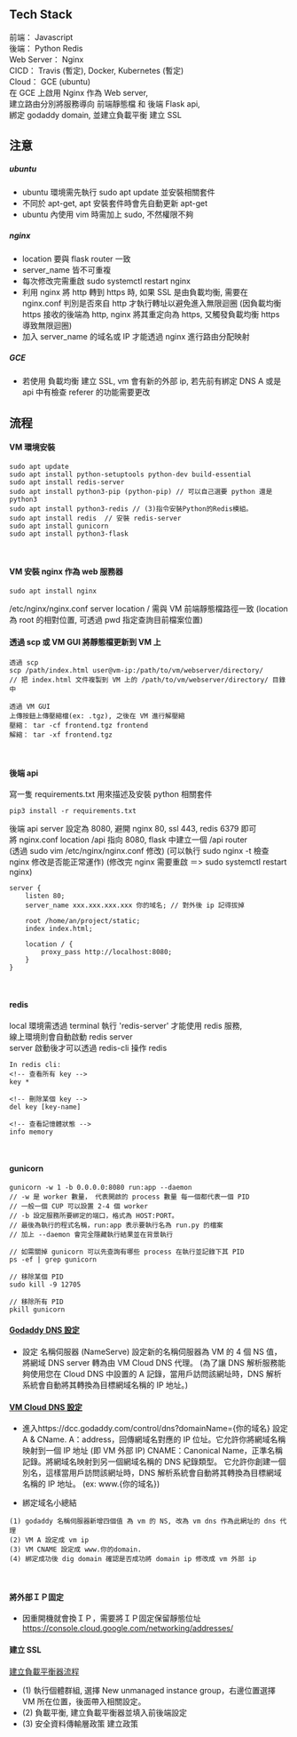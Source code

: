 ## Tech Stack

前端： Javascript  
後端： Python Redis  
Web Server： Nginx  
CICD： Travis (暫定), Docker, Kubernetes (暫定)  
Cloud： GCE (ubuntu)  
在 GCE 上啟用 Nginx 作為 Web server,  
建立路由分別將服務導向 前端靜態檔 和 後端 Flask api,  
綁定 godaddy domain, 並建立負載平衡 建立 SSL

## 注意

##### ubuntu

- ubuntu 環境需先執行 sudo apt update 並安裝相關套件
- 不同於 apt-get, apt 安裝套件時會先自動更新 apt-get
- ubuntu 內使用 vim 時需加上 sudo, 不然權限不夠

##### nginx

- location 要與 flask router 一致
- server_name 皆不可重複
- 每次修改完需重啟 sudo systemctl restart nginx
- 利用 nginx 將 http 轉到 https 時, 如果 SSL 是由負載均衡, 需要在 nginx.conf 判別是否來自 http 才執行轉址以避免進入無限迴圈
  (因負載均衡 https 接收的後端為 http, nginx 將其重定向為 https, 又觸發負載均衡 https 導致無限迴圈)
- 加入 server_name 的域名或 IP 才能透過 nginx 進行路由分配映射

##### GCE

- 若使用 負載均衡 建立 SSL, vm 會有新的外部 ip, 若先前有綁定 DNS A 或是 api 中有檢查 referer 的功能需要更改

## 流程

#### VM 環境安裝

```
sudo apt update
sudo apt install python-setuptools python-dev build-essential
sudo apt install redis-server
sudo apt install python3-pip (python-pip) // 可以自己選要 python 還是 python3
sudo apt install python3-redis // (3)指令安裝Python的Redis模組。
sudo apt install redis  // 安裝 redis-server
sudo apt install gunicorn
sudo apt install python3-flask
```

<br>

#### VM 安裝 nginx 作為 web 服務器

```
sudo apt install nginx
```

/etc/nginx/nginx.conf server location / 需與 VM 前端靜態檔路徑一致
(location 為 root 的相對位置, 可透過 pwd 指定查詢目前檔案位置)
<br>

#### 透過 scp 或 VM GUI 將靜態檔更新到 VM 上

```
透過 scp
scp /path/index.html user@vm-ip:/path/to/vm/webserver/directory/
// 把 index.html 文件複製到 VM 上的 /path/to/vm/webserver/directory/ 目錄中

透過 VM GUI
上傳按鈕上傳壓縮檔(ex: .tgz), 之後在 VM 進行解壓縮
壓縮： tar -cf frontend.tgz frontend
解縮： tar -xf frontend.tgz
```

<br>

#### 後端 api

寫一隻 requirements.txt 用來描述及安裝 python 相關套件

```
pip3 install -r requirements.txt
```

後端 api server 設定為 8080, 避開 nginx 80, ssl 443, redis 6379 即可  
將 nginx.conf location /api 指向 8080, flask 中建立一個 /api router  
(透過 sudo vim /etc/nginx/nginx.conf 修改)
(可以執行 sudo nginx -t 檢查 nginx 修改是否能正常運作)
(修改完 nginx 需要重啟 ＝> sudo systemctl restart nginx)

```
server {
    listen 80;
    server_name xxx.xxx.xxx.xxx 你的域名; // 對外後 ip 記得拔掉

    root /home/an/project/static;
    index index.html;

    location / {
        proxy_pass http://localhost:8080;
    }
}
```

<br>

#### redis

local 環境需透過 terminal 執行 'redis-server' 才能使用 redis 服務,  
線上環境則會自動啟動 redis server  
server 啟動後才可以透過 redis-cli 操作 redis

```
In redis cli:
<!-- 查看所有 key -->
key *

<!-- 刪除某個 key -->
del key [key-name]

<!-- 查看記憶體狀態 -->
info memory
```

<br>

#### gunicorn

```
gunicorn -w 1 -b 0.0.0.0:8080 run:app --daemon
// -w 是 worker 數量， 代表開啟的 process 數量 每一個都代表一個 PID
// 一般一個 CUP 可以設置 2-4 個 worker
// -b 設定服務所要綁定的端口，格式為 HOST:PORT。
// 最後為執行的程式名稱，run:app 表示要執行名為 run.py 的檔案
// 加上 --daemon 會完全隱藏執行結果並在背景執行

// 如需關掉 gunicorn 可以先查詢有哪些 process 在執行並記錄下其 PID
ps -ef | grep gunicorn

// 移除某個 PID
sudo kill -9 12705

// 移除所有 PID
pkill gunicorn
```

#### [Godaddy DNS 設定](https://dcc.godaddy.com/control/dns?domainName={你的域名})

- 設定 名稱伺服器 (NameServe)
  設定新的名稱伺服器為 VM 的 4 個 NS 值，將網域 DNS server 轉為由 VM Cloud DNS 代理。
  (為了讓 DNS 解析服務能夠使用您在 Cloud DNS 中設置的 A 記錄，當用戶訪問該網址時，DNS 解析系統會自動將其轉換為目標網域名稱的 IP 地址。)
  <br>

#### [VM Cloud DNS 設定](https://console.cloud.google.com/net-services/dns/)

- 進入https://dcc.godaddy.com/control/dns?domainName={你的域名} 設定 A & CName.
  A：address，回傳網域名對應的 IP 位址。它允許你將網域名稱映射到一個 IP 地址 (即 VM 外部 IP)
  CNAME：Canonical Name，正準名稱記錄。將網域名映射到另一個網域名稱的 DNS 紀錄類型。
  它允許你創建一個別名，這樣當用戶訪問該網址時，DNS 解析系統會自動將其轉換為目標網域名稱的 IP 地址。
  (ex: www.{你的域名})
  <br>

- 綁定域名小總結

```
(1) godaddy 名稱伺服器新增四個值 為 vm 的 NS, 改為 vm dns 作為此網址的 dns 代理
(2) VM A 設定成 vm ip
(3) VM CNAME 設定成 www.你的domain.
(4) 綁定成功後 dig domain 確認是否成功將 domain ip 修改成 vm 外部 ip
```

<br>

#### 將外部ＩＰ固定

- 因重開機就會換ＩＰ，需要將ＩＰ固定保留靜態位址
  https://console.cloud.google.com/networking/addresses/
  <br>

#### 建立 SSL

[建立負載平衡器流程](https://medium.com/%E5%B7%A5%E7%A8%8B%E9%9A%A8%E5%AF%AB%E7%AD%86%E8%A8%98/gcp-vm-%E8%A8%AD%E5%AE%9A-https-%E5%8F%8A-ssl-41c2406afad4)

- (1) 執行個體群組, 選擇 New unmanaged instance group，右邊位置選擇 VM 所在位置，後面帶入相關設定。
- (2) 負載平衡, 建立負載平衡器並填入前後端設定
- (3) 安全資料傳輸層政策 建立政策
